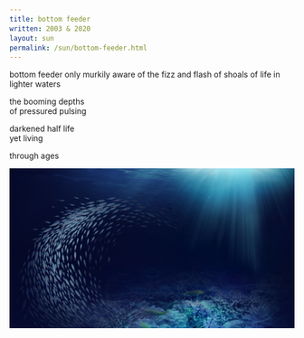 ```yaml
---
title: bottom feeder
written: 2003 & 2020
layout: sun
permalink: /sun/bottom-feeder.html
---
```


<div class="poem">
bottom feeder  
only murkily aware  
of the fizz and flash  
of shoals of life  
in lighter waters  

the booming depths  
of pressured pulsing  
  
darkened half life  
yet living  

through ages  
</div>

!["sea"](/assets/images/bucket/deepSea.jpg "sea")
